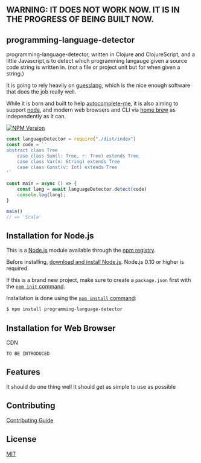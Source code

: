 ## WARNING: IT DOES NOT WORK NOW. IT IS IN THE PROGRESS OF BEING BUILT NOW.

## programming-language-detector

programming-language-detector, written in Clojure and ClojureScript, and a little Javascript,is to detect which programming langauge given a source code string is written in.
(not a file or project unit but for when given a string.)

It is going to rely heavily on [guesslang](https://github.com/yoeo/guesslang), which is the nice enough software that does the job really well.

While it is born and built to help [autocomplete-me](http://autocomplete-me.com), it is also aiming to support [node](http://nodejs.org), and modern web browsers and CLI via [home brew](https://brew.sh) as independently as it can.

[![NPM Version][npm-image]][npm-url]

```javascript
const languageDetector = require("./dist/index")
const code = `'
abstract class Tree
	case class Sum(l: Tree, r: Tree) extends Tree
	case class Var(n: String) extends Tree
	case class Const(v: Int) extends Tree
'`

const main = async () => {
	const lang = await languageDetector.detect(code)
	console.log(lang);
}

main()
// => 'Scala'
```

## Installation for Node.js

This is a [Node.js](https://nodejs.org/en/) module available through the
[npm registry](https://www.npmjs.com/).

Before installing, [download and install Node.js](https://nodejs.org/en/download/).
Node.js 0.10 or higher is required.

If this is a brand new project, make sure to create a `package.json` first with
the [`npm init` command](https://docs.npmjs.com/creating-a-package-json-file).

Installation is done using the
[`npm install` command](https://docs.npmjs.com/getting-started/installing-npm-packages-locally):

```bash
$ npm install programming-language-detector
```

## Installation for Web Browser 

CDN

```
TO BE INTRODUCED
```

## Features

It should do one thing well
It should get as simple to use as possible

## Contributing

[Contributing Guide](Contributing.md)

## License

  [MIT](LICENSE)

[npm-image]: https://img.shields.io/npm/v/express.svg
[npm-url]: https://npmjs.org/package/express